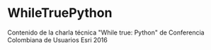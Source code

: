 # WhileTruePython
Contenido de la charla técnica "While true: Python" de Conferencia Colombiana de Usuarios Esri 2016
